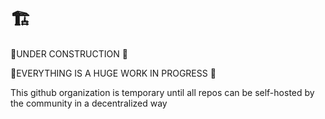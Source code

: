 # 🏗️
🚧UNDER CONSTRUCTION 🚧


🚧EVERYTHING IS A HUGE WORK IN PROGRESS 🚧

This github organization is temporary until all repos can be self-hosted by the
community in a decentralized way
